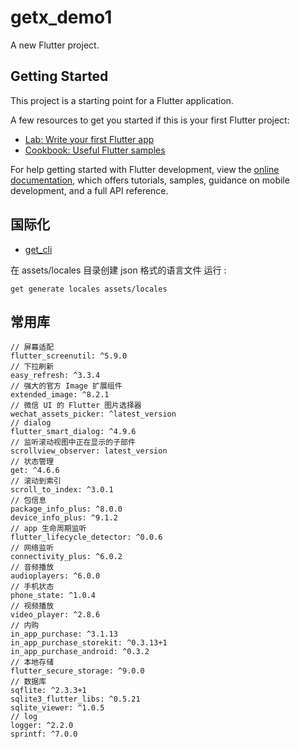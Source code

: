 # getx_demo1

A new Flutter project.

## Getting Started

This project is a starting point for a Flutter application.

A few resources to get you started if this is your first Flutter project:

* [Lab: Write your first Flutter app](https://docs.flutter.dev/get-started/codelab)
* [Cookbook: Useful Flutter samples](https://docs.flutter.dev/cookbook)

For help getting started with Flutter development, view the
[online documentation](https://docs.flutter.dev/), which offers tutorials, 
samples, guidance on mobile development, and a full API reference.

## 国际化

* [get_cli](https://github.com/jonataslaw/get_cli/blob/master/README-zh_CN.md)

在 assets/locales 目录创建 json 格式的语言文件 运行 :

```
get generate locales assets/locales
```

## 常用库

```
// 屏幕适配
flutter_screenutil: ^5.9.0
// 下拉刷新
easy_refresh: ^3.3.4
// 强大的官方 Image 扩展组件
extended_image: ^8.2.1
// 微信 UI 的 Flutter 图片选择器
wechat_assets_picker: ^latest_version
// dialog
flutter_smart_dialog: ^4.9.6
// 监听滚动视图中正在显示的子部件
scrollview_observer: latest_version
// 状态管理
get: ^4.6.6
// 滚动到索引
scroll_to_index: ^3.0.1
// 包信息
package_info_plus: ^8.0.0
device_info_plus: ^9.1.2
// app 生命周期监听
flutter_lifecycle_detector: ^0.0.6
// 网络监听
connectivity_plus: ^6.0.2
// 音频播放
audioplayers: ^6.0.0
// 手机状态
phone_state: ^1.0.4
// 视频播放
video_player: ^2.8.6
// 内购
in_app_purchase: ^3.1.13
in_app_purchase_storekit: ^0.3.13+1
in_app_purchase_android: ^0.3.2
// 本地存储
flutter_secure_storage: ^9.0.0
// 数据库
sqflite: ^2.3.3+1
sqlite3_flutter_libs: ^0.5.21
sqlite_viewer: ^1.0.5
// log
logger: ^2.2.0
sprintf: ^7.0.0
```
